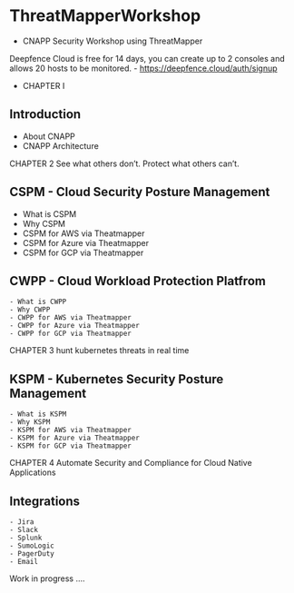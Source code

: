 # ThreatMapperWorkshop
 
- CNAPP Security Workshop using ThreatMapper 

Deepfence Cloud is free for 14 days, you can create up to 2 consoles and allows 20 hosts to be monitored. - https://deepfence.cloud/auth/signup 

- CHAPTER I
## Introduction
  - About CNAPP 
  - CNAPP Architecture 


CHAPTER 2
See what others don’t. Protect what others can’t.

## CSPM - Cloud Security Posture Management
  - What is CSPM
  - Why CSPM
  - CSPM for AWS via Theatmapper 
  - CSPM for Azure via Theatmapper
  - CSPM for GCP via Theatmapper

## CWPP - Cloud Workload Protection Platfrom 
    - What is CWPP
    - Why CWPP
    - CWPP for AWS via Theatmapper 
    - CWPP for Azure via Theatmapper
    - CWPP for GCP via Theatmapper

CHAPTER 3 
hunt kubernetes threats in real time 

## KSPM - Kubernetes Security Posture Management
    - What is KSPM
    - Why KSPM
    - KSPM for AWS via Theatmapper 
    - KSPM for Azure via Theatmapper
    - KSPM for GCP via Theatmapper
    
CHAPTER 4 
Automate Security and Compliance for Cloud Native Applications    
## Integrations 
    - Jira
    - Slack
    - Splunk
    - SumoLogic
    - PagerDuty
    - Email



Work in progress .... 


 
